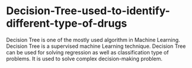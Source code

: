 # Decision-Tree-used-to-identify-different-type-of-drugs
Decision Tree is one of the mostly used algorithm in Machine Learning. Decision Tree is a supervised machine Learning technique. Decision Tree can be used for solving regression as well as classification type of problems. It is used to solve complex decision-making problem.
